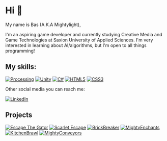 # Hi 👋

My name is Bas (A.K.A Mightylight),

I'm an aspiring game developer and currently studying Creative Media and Game Technologies
at Saxion University of Applied Sciences. I'm very interested in learning about AI/algorithms, but I'm open to all things programming!

## My skills:
[![Processing](https://img.shields.io/badge/processing-%23006699.svg?style=for-the-badge&logo=processingfoundation&logoColor=white)](https://www.processing.org) [![Unity](https://img.shields.io/badge/unity-%23000000.svg?style=for-the-badge&logo=unity&logoColor=white)](https://www.unity.com) [![C#](https://img.shields.io/badge/c%23-%23239120.svg?style=for-the-badge&logo=c-sharp&logoColor=white)](https://docs.microsoft.com/en-us/dotnet/csharp/) [![HTML5](https://img.shields.io/badge/html5-%23E34F26.svg?style=for-the-badge&logo=html5&logoColor=white)](https://https://nl.wikipedia.org/wiki/HTML5) [![CSS3](https://img.shields.io/badge/css3-%231572B6.svg?style=for-the-badge&logo=css3&logoColor=white)](https://nl.wikipedia.org/wiki/Cascading_Style_Sheets)

Other social media you can reach me: 

[![LinkedIn](https://img.shields.io/badge/linkedin-%230077B5.svg?style=for-the-badge&logo=linkedin&logoColor=white)](https://www.linkedin.com/in/basmeddeler/)

## Projects
[![Escape The Gator](https://github-readme-stats.vercel.app/api/pin/?username=Mightylight&repo=Project_ShowOff&theme=dark)](https://github.com/Mightylight/Project_ShowOff)
[![Scarlet Escape](https://github-readme-stats.vercel.app/api/pin/?username=Mightylight&repo=Project-Innovation&theme=dark)](https://github.com/Mightylight/Project-Innovation)
[![BrickBreaker](https://github-readme-stats.vercel.app/api/pin/?username=Mightylight&repo=BrickBreakerGame&theme=dark)](https://github.com/Mightylight/BrickbreakerGame)
[![MightyEnchants](https://github-readme-stats.vercel.app/api/pin/?username=Mightylight&repo=MightyEnchants&theme=dark)](https://github.com/Mightylight/MightyEnchants)
[![KitchenBrawl](https://github-readme-stats.vercel.app/api/pin/?username=Mightylight&repo=KitchenBrawl&theme=dark)](https://github.com/Mightylight/KitchenBrawl)
[![MightyConveyors](https://github-readme-stats.vercel.app/api/pin/?username=Mightylight&repo=MightyConveyors&theme=dark)](https://github.com/Mightylight/MightyConveyors)


